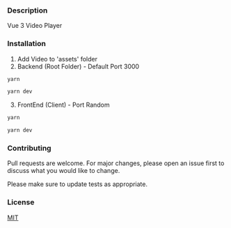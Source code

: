 ### Description

Vue 3 Video Player

### Installation
1. Add Video to 'assets' folder
2. Backend (Root Folder) - Default Port 3000
```bash
yarn
```
```bash
yarn dev
```
3. FrontEnd (Client) - Port Random
```bash
yarn
```
```bash
yarn dev
```

### Contributing

Pull requests are welcome. For major changes, please open an issue first
to discuss what you would like to change.

Please make sure to update tests as appropriate.

### License

[MIT](https://choosealicense.com/licenses/mit/)
